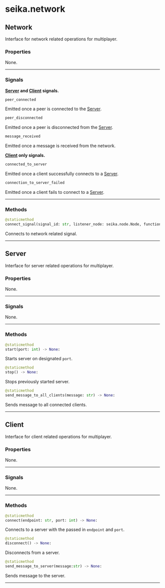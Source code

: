 # seika.network

## Network

Interface for network related operations for multiplayer.

### Properties

None.

---

### Signals

**[Server](#server) and [Client](#client) signals.**

```python
peer_connected
```

Emitted once a peer is connected to the [Server](#server).

```python
peer_disconnected
```

Emitted once a peer is disconnected from the [Server](#server).

```python
message_received
```

Emitted once a message is received from the network.

**[Client](#client) only signals.**

```python
connected_to_server
```

Emitted once a client successfully connects to a [Server](#server).

```python
connection_to_server_failed
```

Emitted once a client fails to connect to a [Server](#server).

---

### Methods

```python
@staticmethod
connect_signal(signal_id: str, listener_node: seika.node.Node, function_name: str) -> None:
```

Connects to network related signal.

---

## Server

Interface for server related operations for multiplayer.

### Properties

None.

---

### Signals

None.

---

### Methods

```python
@staticmethod
start(port: int) -> None:
```

Starts server on designated `port`.

```python
@staticmethod
stop() -> None:
```

Stops previously started server.

```python
@staticmethod
send_message_to_all_clients(message: str) -> None:
```

Sends message to all connected clients.

---

## Client

Interface for client related operations for multiplayer.

### Properties

None.

---

### Signals

None.

---

### Methods

```python
@staticmethod
connect(endpoint: str, port: int) -> None:
```

Connects to a server with the passed in `endpoint` and `port`.

```python
@staticmethod
disconnect() -> None:
```

Disconnects from a server.

```python
@staticmethod
send_message_to_server(message:str) -> None:
```

Sends message to the server.

---
